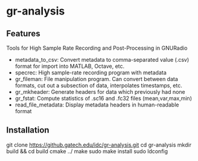 # gr-analysis
## Features
Tools for High Sample Rate Recording and Post-Processing in GNURadio
+ metadata_to_csv: Convert metadata to comma-separated value (.csv) format for import into MATLAB, Octave, etc.
+ specrec: High sample-rate recording program with metadata
+ gr_fileman: File manipulation program. Can convert between data formats, cut out a subsection of data, interpolates timestamps, etc.
+ gr_mkheader: Generate headers for data which previously had none
+ gr_fstat: Compute statistics of .sc16 and .fc32 files (mean,var,max,min)
+ read_file_metadata: Display metadata headers in human-readable format
## Installation
   git clone https://github.gatech.edu/idc/gr-analysis.git
   cd gr-analysis
   mkdir build && cd build
   cmake ../
   make
   sudo make install
   sudo ldconfig
